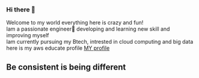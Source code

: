 ### Hi there 👋
Welcome to my world everything here is crazy and fun! <br/>
Iam a passionate engineer🙂 developing and learning new skill and improving myself<br/>
Iam currently pursuing my Btech, intrested in cloud computing and big data here is my aws educate profile 
<a href="https://www.awseducate.com/student/s/">MY profile</a><br/>
<h2>Be consistent is being different</h2>
<br/>





<!--
**shamanth-ch/shamanth-ch** is a ✨ _special_ ✨ repository because its `README.md` (this file) appears on your GitHub profile.
>
